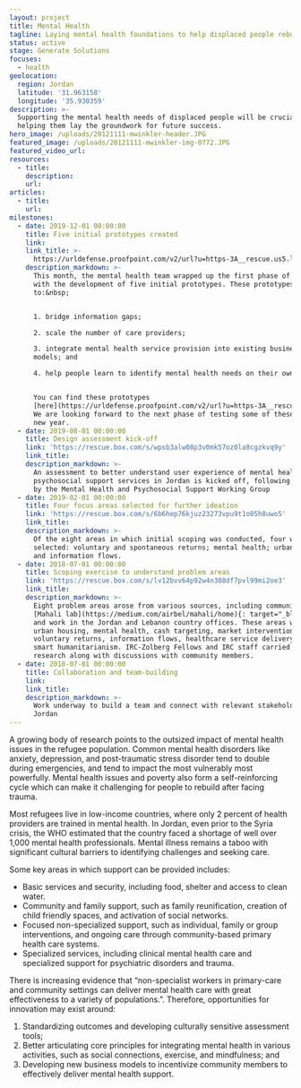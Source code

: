 ```yaml
---
layout: project
title: Mental Health
tagline: Laying mental health foundations to help displaced people rebuild
status: active
stage: Generate Solutions
focuses:
  - health
geolocation:
  region: Jordan
  latitude: '31.963158'
  longitude: '35.930359'
description: >-
  Supporting the mental health needs of displaced people will be crucial to
  helping them lay the groundwork for future success.
hero_image: /uploads/20121111-mwinkler-header.JPG
featured_image: /uploads/20121111-mwinkler-img-0772.JPG
featured_video_url:
resources:
  - title:
    description:
    url:
articles:
  - title:
    url:
milestones:
  - date: 2019-12-01 00:00:00
    title: Five initial prototypes created
    link:
    link_title: >-
      https://urldefense.proofpoint.com/v2/url?u=https-3A__rescue.us5.list-2Dmanage.com_track_click-3Fu-3D7f748acb8a9631e09a2f1bded-26id-3D8363edb751-26e-3D92cc6ba63a&d=DwMFaQ&c=0u3nQZwm2He4OdaqbWh55g&r=43LqJPqK0yXJuKx78wdpRiO_qd3IdBFNHfpo-AakBD4&m=lE7Fi6UDC3MyG1-vPqP8F9q864pclK_Pmp9rXYzoxzA&s=sIFFqXWapavjADEyt9HG9Ug2kvK2K2mdsGB1ZXhvrUY&e=
    description_markdown: >-
      This month, the mental health team wrapped up the first phase of its work
      with the development of five initial prototypes. These prototypes aim
      to:&nbsp;


      1. bridge information gaps;

      2. scale the number of care providers;

      3. integrate mental health service provision into existing business
      models; and

      4. help people learn to identify mental health needs on their own.


      You can find these prototypes
      [here](https://urldefense.proofpoint.com/v2/url?u=https-3A__rescue.us5.list-2Dmanage.com_track_click-3Fu-3D7f748acb8a9631e09a2f1bded-26id-3D8363edb751-26e-3D92cc6ba63a&amp;d=DwMFaQ&amp;c=0u3nQZwm2He4OdaqbWh55g&amp;r=43LqJPqK0yXJuKx78wdpRiO_qd3IdBFNHfpo-AakBD4&amp;m=lE7Fi6UDC3MyG1-vPqP8F9q864pclK_Pmp9rXYzoxzA&amp;s=sIFFqXWapavjADEyt9HG9Ug2kvK2K2mdsGB1ZXhvrUY&amp;e=).
      We are looking forward to the next phase of testing some of these in the
      new year.
  - date: 2019-08-01 00:00:00
    title: Design assessment kick-off
    link: 'https://rescue.box.com/s/wpsb3alw08p3v0mk57oz0la8cgzkvq9y'
    link_title:
    description_markdown: >-
      An assessment to better understand user experience of mental health and
      psychosocial support services in Jordan is kicked off, following approval
      by the Mental Health and Psychosocial Support Working Group
  - date: 2019-02-01 00:00:00
    title: Four focus areas selected for further ideation
    link: 'https://rescue.box.com/s/6b6hep76kjuz23273vpu9t1o05h8uwo5'
    link_title:
    description_markdown: >-
      Of the eight areas in which initial scoping was conducted, four were
      selected: voluntary and spontaneous returns; mental health; urban housing;
      and information flows.
  - date: 2018-07-01 00:00:00
    title: Scoping exercise to understand problem areas
    link: 'https://rescue.box.com/s/lv12bvv64p92w4n308df7pvl99mi2oe3'
    link_title:
    description_markdown: >-
      Eight problem areas arose from various sources, including community-driven
      [Mahali lab](https://medium.com/airbel/mahali/home){: target="_blank"},
      and work in the Jordan and Lebanon country offices. These areas were:
      urban housing, mental health, cash targeting, market interventions,
      voluntary returns, information flows, healthcare service delivery, and
      smart humanitarianism. IRC-Zolberg Fellows and IRC staff carried out desk
      research along with discussions with community members.
  - date: 2018-07-01 00:00:00
    title: Collaboration and team-building
    link:
    link_title:
    description_markdown: >-
      Work underway to build a team and connect with relevant stakeholders in
      Jordan
---
```


A growing body of research points to the outsized impact of mental health issues in the refugee population. Common mental health disorders like anxiety, depression, and post-traumatic stress disorder tend to double during emergencies, and tend to impact the most vulnerably most powerfully. Mental health issues and poverty also form a self-reinforcing cycle which can make it challenging for people to rebuild after facing trauma.

Most refugees live in low-income countries, where only 2 percent of health providers are trained in mental health. In Jordan, even prior to the Syria crisis, the WHO estimated that the country faced a shortage of well over 1,000 mental health professionals. Mental illness remains a taboo with significant cultural barriers to identifying challenges and seeking care.

Some key areas in which support can be provided includes:

* Basic services and security, including food, shelter and access to clean water.
* Community and family support, such as family reunification, creation of child friendly spaces, and activation of social networks.
* Focused non-specialized support, such as individual, family or group interventions, and ongoing care through community-based primary health care systems.
* Specialized services, including clinical mental health care and specialized support for psychiatric disorders and trauma.

There is increasing evidence that “non-specialist workers in primary-care and community settings can deliver mental health care with great effectiveness to a variety of populations.”. Therefore, opportunities for innovation may exist around:

1. Standardizing outcomes and developing culturally sensitive assessment tools;
2. Better articulating core principles for integrating mental health in various activities, such as social connections, exercise, and mindfulness; and
3. Developing new business models to incentivize community members to effectively deliver mental health support.